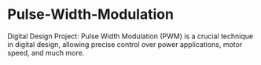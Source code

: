 # Pulse-Width-Modulation
Digital Design Project:  Pulse Width Modulation (PWM) is a crucial technique in digital design, allowing precise control over power applications, motor speed, and much more.
